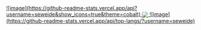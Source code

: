 
<a href="https://github.com/anuraghazra/github-readme-stats">
  ![image](https://github-readme-stats.vercel.app/api?username=seweide&show_icons=true&theme=cobalt)
</a>
<a href="https://github.com/anuraghazra/convoychat">
  <img align="center" src="https://github-readme-stats.vercel.app/api/pin/?username=seweide&repo=convoychat" />
</a>

<a href="https://github-readme-stats.vercel.app/api/top-langs">
  ![image](https://github-readme-stats.vercel.app/api/top-langs/?username=seweide)
 </a>

